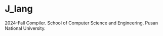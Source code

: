 # J_lang
2024-Fall Compiler.
School of Computer Science and Engineering, Pusan National University.
